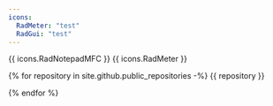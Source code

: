 ```yaml
---
icons:
  RadMeter: "test"
  RadGui: "test"
---
```

{{ icons.RadNotepadMFC }}
{{ icons.RadMeter }}

{% for repository in site.github.public_repositories -%}
{{ repository }}

{% endfor %}
